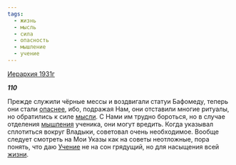 ```yaml
---
tags:
  - жизнь
  - мысль
  - сила
  - опасность
  - мышление
  - учение
---
```

[Иерархия 1931г](https://127.0.0.1:4002/agni/1931)

___110___

Прежде служили чёрные мессы и воздвигали статуи Бафомеду, теперь они стали [опаснее](../../../tags/#опасность), ибо, подражая Нам, они отставили многие ритуалы, но обратились к силе [мысли](../../../tags/#мысль). С Нами им трудно бороться, но в случае отделения [мышления](../../../tags/#мышление) ученика, они могут вредить. Когда указывал сплотиться вокруг Владыки, советовал очень необходимое. Вообще следует смотреть на Мои Указы как на советы неотложные, пора понять, что даю [Учение](../../../tags/#учение) не на сон грядущий, но для насыщения всей [жизни](../../../tags/#жизнь).   

